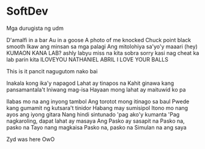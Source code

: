 # SoftDev
Mga durugista ng udm

D'amalfi in a bar Au in a goose
A photo of me knocked Chuck point black smooth
Ikaw ang minsan sa mga palagi
Ang mitolohiya sa'yo'y maaari (hey)
 KUMAON KANA LAB?
 ashly labyu miss na kita sobra sorry kasi nag cheat ka lab parin kita 
ILOVEYOU NATHANIEL ABRIL I LOVE YOUR BALLS


This is it pancit nagugutom nako bai

Inakala kong ika'y napagod
Lahat ay tinapos na
Kahit ginawa kang pansamantala't
Iniwang mag-isa
Hayaan mong lahat ay maituwid ko pa

Ilabas mo na ang inyong tambol
Ang torotot mong itinago sa baul
Pwede kang gumamit ng kutsara't tinidor
Habang may sumisipol
Itono mo nang ayos ang iyong gitara
Nang hindi sintunado 'pag ako'y kumanta
'Pag nagkaroling, dapat lahat ay masaya
Ang Pasko ay sasapit na
Pasko na, pasko na
Tayo nang magkaisa
Pasko na, pasko na
Simulan na ang saya

Zyd was here OwO
